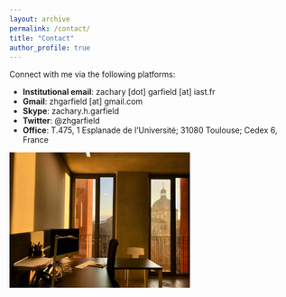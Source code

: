 ```yaml
---
layout: archive
permalink: /contact/
title: "Contact"
author_profile: true
---
```


Connect with me via the following platforms:

* **Institutional email**: zachary [dot] garfield [at] iast.fr
* **Gmail**: zhgarfield [at] gmail.com
* **Skype**: zachary.h.garfield
* **Twitter**: @zhgarfield
* **Office**: T.475, 1 Esplanade de l’Université; 31080 Toulouse; Cedex 6, France

<img align="center" src="/images/office.jpg" width="320"> 